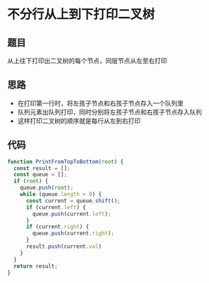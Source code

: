 # 不分行从上到下打印二叉树

## 题目

从上往下打印出二叉树的每个节点，同层节点从左至右打印

## 思路

* 在打印第一行时，将左孩子节点和右孩子节点存入一个队列里
* 队列元素出队列打印，同时分别将左孩子节点和右孩子节点存入队列
* 这样打印二叉树的顺序就是每行从左到右打印

## 代码

```javascript
function PrintFromTopToBottom(root) {
  const result = [];
  const queue = [];
  if (root) {
    queue.push(root);
    while (queue.length > 0) {
      const current = queue.shift();
      if (current.left) {
        queue.push(current.left);
      }
      if (current.right) {
        queue.push(current.right);
      }
      result.push(current.val)
    }
  }
  return result;
}
```
